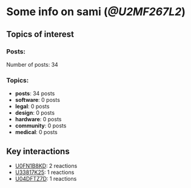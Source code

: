 # Some info on sami (_@U2MF267L2_)


## Topics of interest

### Posts: 

Number of posts: 34

### Topics:

* __posts__: 34 posts
* __software__: 0 posts
* __legal__: 0 posts
* __design__: 0 posts
* __hardware__: 0 posts
* __community__: 0 posts
* __medical__: 0 posts

## Key interactions 

* [U0FN1B8KD](./U0FN1B8KD.md): 2 reactions
* [U33817K25](./U33817K25.md): 1 reactions
* [U04DFTZ7D](./U04DFTZ7D.md): 1 reactions
